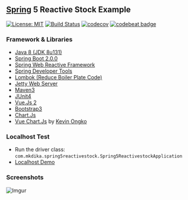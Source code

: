 ## [Spring](https://spring.io/) 5 Reactive Stock Example
[![License: MIT](https://img.shields.io/badge/License-MIT-blue.svg)](/LICENSE)
[![Build Status](https://travis-ci.org/mkdika/spring5-reactive-stock.svg?branch=master)](https://travis-ci.org/mkdika/spring5-reactive-stock)
[![codecov](https://codecov.io/gh/mkdika/spring5-reactive-stock/branch/master/graph/badge.svg)](https://codecov.io/gh/mkdika/spring5-reactive-stock)
[![codebeat badge](https://codebeat.co/badges/cdbb11e4-2290-4254-b3e3-95a0d5ae8565)](https://codebeat.co/projects/github-com-mkdika-spring5-reactive-stock-master)


### Framework & Libraries
- [Java 8 (JDK 8u131)](http://www.oracle.com/technetwork/java/javase/downloads/jdk8-downloads-2133151.html)
- [Spring Boot 2.0.0](https://docs.spring.io/spring-boot/docs/current-SNAPSHOT/reference/htmlsingle/)
- [Spring Web Reactive Framework](http://docs.spring.io/spring-framework/docs/5.0.0.M1/spring-framework-reference/html/web-reactive.html)
- [Spring Developer Tools](https://docs.spring.io/spring-boot/docs/current/reference/html/using-boot-devtools.html)
- [Lombok (Reduce Boiler Plate Code)](https://projectlombok.org/)
- [Jetty Web Server](http://www.eclipse.org/jetty/)
- [Maven3](https://maven.apache.org/)
- [JUnit4](http://junit.org/junit4/)
- [Vue.Js 2](https://vuejs.org/)
- [Bootstrap3](http://getbootstrap.com/)
- [Chart.Js](http://www.chartjs.org/)
- [Vue Chart.Js](https://github.com/kevinongko/vue-chart-js) by [Kevin Ongko](https://github.com/kevinongko)


### Localhost Test
- Run the driver class: `com.mkdika.spring5reactivestock.Spring5ReactivestockApplication`
- [Localhost Demo](http://localhost:8123/)


### Screenshots
![Imgur](http://imgur.com/download/yAnxk4i)
